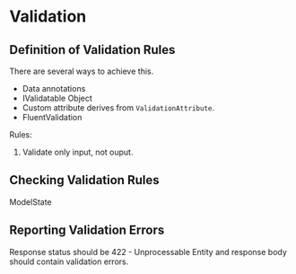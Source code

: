# Validation

## Definition of Validation Rules
There are several ways to achieve this.

- Data annotations
- IValidatable Object
- Custom attribute derives from `ValidationAttribute`.
- FluentValidation

Rules:
1. Validate only input, not ouput.

## Checking Validation Rules
ModelState

## Reporting Validation Errors
Response status should be 422 - Unprocessable Entity and response body should contain validation errors.

